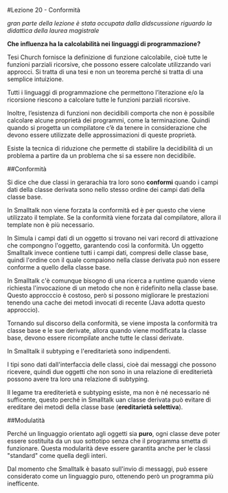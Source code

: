 #Lezione 20 - Conformità

*gran parte della lezione è stata occupata dalla didscussione riguardo la didattica della laurea magistrale*

**Che influenza ha la calcolabilità nei linguaggi di programmazione?**

Tesi Church fornisce la definizione di funzione calcolabile, cioè tutte le funzioni parziali ricorsive, che possono essere calcolate utilizzando vari approcci. Si tratta di una tesi e non un teorema perché si tratta di una semplice intuizione.

Tutti i linguaggi di programmazione che permettono l’iterazione e/o la ricorsione riescono a calcolare tutte le funzioni parziali ricorsive.

Inoltre, l’esistenza di funzioni non decidibili comporta che non è possibile calcolare alcune proprietà dei programmi, come la terminazione.
Quindi quando si progetta un compilatore c’è da tenere in considerazione che devono essere utilizzate delle approssimazioni di queste proprietà.

Esiste la tecnica di riduzione che permette di stabilire la decidibilità di un problema a partire da un problema che si sa essere non decidibile.



##Conformità

Si dice che due classi in gerarachia tra loro sono **conformi** quando i campi dati della classe derivata sono nello stesso ordine dei campi dati della classe base. 

In Smalltalk non viene forzata la conformità ed è per questo che viene utilizzato il template. 
Se la conformità viene forzata dal compilatore, allora il template non è più necessario.

In Simula i campi dati di un oggetto si trovano nei vari record di attivazione che compongno l'oggetto, garantendo così la conformità.
Un oggetto Smalltalk invece contiene tutti i campi dati, compresi delle classe base, quindi l'ordine con il quale compaiono nella classe derivata può non essere conforme a quello della classe base.

In Smalltalk c'è comunque bisogno di una ricerca a runtime quando viene richiesta l'invocazione di un metodo che non è ridefinito nella classe base. Questo approcccio è costoso, però si possono migliorare le prestazioni tenendo una cache dei metodi invocati di recente (Java adotta questo approccio).

Tornando sul discorso della conformità, se viene imposta la conformità tra classe base e le sue derivate, allora quando viene modificata la classe base, devono essere ricompilate anche tutte le classi derivate.

In Smalltalk il subtyping e l'ereditarietà sono indipendenti.

I tipi sono dati dall'interfaccia delle classi, cioè dai messaggi che possono ricevere, quindi due oggetti che non sono in una relazione di erediterietà possono avere tra loro una relazione di subtyping.

Il legame tra erediterietà e subtyping esiste, ma non è né necessario né sufficente, questo perché in Smalltalk uan classe derivata può evitare di ereditare dei metodi della classe base (**ereditarietà selettiva**).

##Modulatità

Perché un linguaggio orientato agli oggetti sia **puro**, ogni classe deve poter essere sostituita da un suo sottotipo senza che il programma smetta di funzionare. Questa modularità deve essere garantita anche per le classi "standard" come quella degli interi.

Dal momento che Smalltalk è basato sull'invio di messaggi, può essere considerato come un linguaggio puro, ottenendo però un programma più inefficente.


